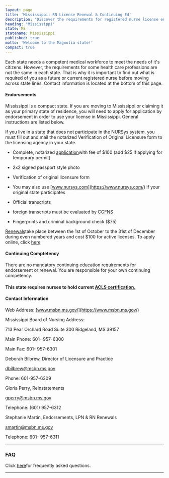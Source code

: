 ```yaml
---
layout: page
title: 'Mississippi: RN License Renewal & Continuing Ed'
description: "Discover the requirements for registered nurse license endorsement, renewal, and continuing education in Mississippi. Keep your nursing career on track."
heading: "Mississippi"
state: MS
statename: Mississippi
published: true
motto: 'Welcome to the Magnolia state!'
compact: true
---
```


Each state needs a competent medical workforce to meet the needs of it's
citizens. However, the requirements for some health care professions are
not the same in each state. That is why it is important to find out what
is required of you as a future or current registered nurse before moving
across state lines. Contact information is located at the bottom of this
page.

#### Endorsements

Mississippi is a compact state. If you are moving to Mississippi or
claiming it as your primary state of residence, you will need to apply
for application by endorsement in order to use your license in
Mississippi. General instructions are listed below.

If you live in a state that does not participate in the NURSys system,
you must fill out and mail the notarized Verification of Original
Licensure form to the licensing agency in your state.

-   Complete, notarized
    [application](https://gateway.licensure.msbn.ms.gov/)with fee of
    \$100 (add \$25 if applying for temporary permit)

-   2x2 signed passport style photo

-   Verification of original licensure form

  -   You may also use [www.nursys.com](https://www.nursys.com/) if
        your original state participates

-   Official transcripts

  -   foreign transcripts must be evaluated by
        [CGFNS](https://www.cgfns.org/)

-   Fingerprints and criminal background check (\$75)

[Renewals](https://www.msbn.ms.gov/licensure/applications-and-forms)take
place between the 1st of October to the 31st of December during even
numbered years and cost \$100 for active licenses. To apply online,
click [here](https://gateway.licensure.msbn.ms.gov/)

#### Continuing Comptetency

There are no mandatory continuing education requirements for endorsement
or renewal. You are responsible for your own continuing competency.

#### This state requires nurses to hold current [ACLS certification.](https://www.acls.net/mississippi-acls-pals-bls)

#### Contact Information

Web Address: [www.msbn.ms.gov/](https://www.msbn.ms.gov/)

Mississippi Board of Nursing Address:

713 Pear Orchard Road
Suite 300
Ridgeland, MS 39157

Main Phone: 601- 957-6300

Main Fax: 601- 957-6301

Deborah Bilbrew, Director of Licensure and Practice

[dbilbrew@msbn.ms.gov](mailto:dbilbrew@msbn.ms.gov?subject=Licensure%20by%20endorsement%2Frenewal&body=Hi%2C%0A%0AI%20was%20on%20the%20ACLS%20Training%20Center%20website%20RNMobility.com%20and%20read%20that%20I%20can%20send%20my%20questions%20about%20licensure%20by%20endorsement%20and%20renewals%20here.)

Phone: 601-957-6309

Gloria Perry, Reinstatements

[gperry@msbn.ms.gov](mailto:gperry@msbn.ms.gov?subject=License%20reinstatement&body=Hi%2C%0A%0AI%20was%20on%20the%20ACLS%20Training%20Center%20website%20RNMobility.com%20and%20read%20that%20I%20can%20send%20my%20questions%20about%20reinstatement%20here.)

Telephone: (601) 957-6312

Stephanie Martin, Endorsements, LPN & RN Renewals

[smartin@msbn.ms.gov](mailto:smartin@msbn.ms.gov?subject=License%20renewals%20and%20endorsements&body=Hi%2C%0A%0AI%20was%20on%20the%20ACLS%20Training%20Center%20website%20RNMobility.com%20and%20read%20that%20I%20can%20send%20my%20questions%20about%20renewals%20and%20endorsements%20here.)

Telephone: 601- 957-6311

* * * * *

### FAQ

Click [here](https://www.msbn.ms.gov/faqs)for frequently asked questions.

* * * * *
